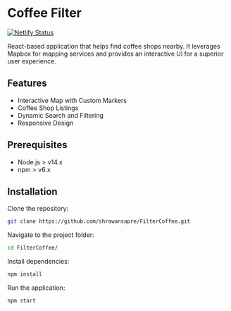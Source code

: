 # Coffee Filter

[![Netlify Status](https://api.netlify.com/api/v1/badges/1be0d2b8-94ed-408c-8532-6b14759006db/deploy-status)](https://app.netlify.com/sites/storied-bavarois-7f5a29/deploys)

React-based application that helps find coffee shops nearby. It leverages Mapbox for mapping services and provides an interactive UI for a superior user experience.

## Features

- Interactive Map with Custom Markers
- Coffee Shop Listings
- Dynamic Search and Filtering
- Responsive Design

## Prerequisites

- Node.js > v14.x
- npm > v6.x

## Installation

Clone the repository:

```bash
git clone https://github.com/shrawansapre/FilterCoffee.git
```

Navigate to the project folder:

```bash
cd FilterCoffee/
```

Install dependencies:

```bash
npm install
```

Run the application:

```bash
npm start
```
